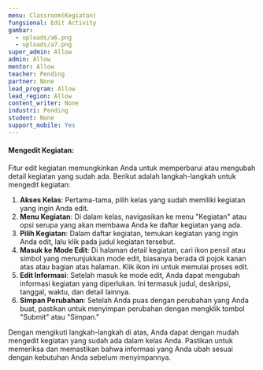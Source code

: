 ```yaml
---
menu: Classroom(Kegiatan)
fungsional: Edit Activity
gambar:
  - uploads/a6.png
  - uploads/a7.png
super_admin: Allow
admin: Allow
mentor: Allow
teacher: Pending
partner: None
lead_program: Allow
lead_region: Allow
content_writer: None
industri: Pending
student: None
support_mobile: Yes
---
```

#### **Mengedit Kegiatan:**

Fitur edit kegiatan memungkinkan Anda untuk memperbarui atau mengubah detail kegiatan yang sudah ada. Berikut adalah langkah-langkah untuk mengedit kegiatan:

1. **Akses Kelas**: Pertama-tama, pilih kelas yang sudah memiliki kegiatan yang ingin Anda edit.
2. **Menu Kegiatan**: Di dalam kelas, navigasikan ke menu "Kegiatan" atau opsi serupa yang akan membawa Anda ke daftar kegiatan yang ada.
3. **Pilih Kegiatan**: Dalam daftar kegiatan, temukan kegiatan yang ingin Anda edit, lalu klik pada judul kegiatan tersebut.
4. **Masuk ke Mode Edit**: Di halaman detail kegiatan, cari ikon pensil atau simbol yang menunjukkan mode edit, biasanya berada di pojok kanan atas atau bagian atas halaman. Klik ikon ini untuk memulai proses edit.
5. **Edit Informasi**: Setelah masuk ke mode edit, Anda dapat mengubah informasi kegiatan yang diperlukan. Ini termasuk judul, deskripsi, tanggal, waktu, dan detail lainnya.
6. **Simpan Perubahan**: Setelah Anda puas dengan perubahan yang Anda buat, pastikan untuk menyimpan perubahan dengan mengklik tombol "Submit" atau "Simpan."

Dengan mengikuti langkah-langkah di atas, Anda dapat dengan mudah mengedit kegiatan yang sudah ada dalam kelas Anda. Pastikan untuk memeriksa dan memastikan bahwa informasi yang Anda ubah sesuai dengan kebutuhan Anda sebelum menyimpannya.